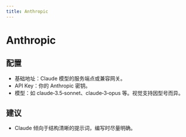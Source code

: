 ```yaml
---
title: Anthropic
---
```


# Anthropic

## 配置
- 基础地址：Claude 模型的服务端点或兼容网关。
- API Key：你的 Anthropic 密钥。
- 模型：如 claude‑3.5‑sonnet、claude‑3‑opus 等。视觉支持因型号而异。

## 建议
- Claude 倾向于结构清晰的提示词，编写时尽量明确。

